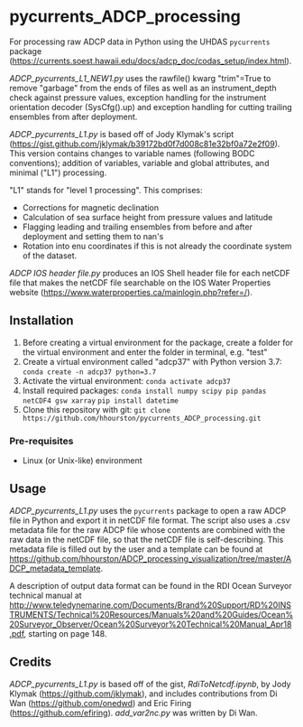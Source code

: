 # pycurrents_ADCP_processing

For processing raw ADCP data in Python using the UHDAS `pycurrents` package (https://currents.soest.hawaii.edu/docs/adcp_doc/codas_setup/index.html).

*ADCP_pycurrents_L1_NEW1.py* uses the rawfile() kwarg "trim"=True to remove "garbage" from the ends of files as well as an instrument_depth check against pressure values, exception handling for the instrument orientation decoder (SysCfg().up) and exception handling for cutting trailing ensembles from after deployment.

*ADCP_pycurrents_L1.py* is based off of Jody Klymak's script (https://gist.github.com/jklymak/b39172bd0f7d008c81e32bf0a72e2f09). This version contains changes to variable names (following BODC conventions); addition of variables, variable and global attributes, and minimal ("L1") processing.  

"L1" stands for "level 1 processing". This comprises:
* Corrections for magnetic declination
* Calculation of sea surface height from pressure values and latitude
* Flagging leading and trailing ensembles from before and after deployment and setting them to nan's
* Rotation into enu coordinates if this is not already the coordinate system of the dataset.

*ADCP IOS header file.py* produces an IOS Shell header file for each netCDF file that makes the netCDF file searchable on the IOS Water Properties website (https://www.waterproperties.ca/mainlogin.php?refer=/). 

## Installation
1. Before creating a virtual environment for the package, create a folder for the virtual environment and enter the folder in terminal, e.g. "test"
2. Create a virtual environment called "adcp37" with Python version 3.7:
        `conda create -n adcp37 python=3.7`
3. Activate the virtual environment:
        `conda activate adcp37`
4. Install required packages:
        `conda install numpy scipy pip pandas netCDF4 gsw xarray`
        `pip install datetime`
5. Clone this repository with git:
        `git clone https://github.com/hhourston/pycurrents_ADCP_processing.git`
        
### Pre-requisites
* Linux (or Unix-like) environment

## Usage
*ADCP_pycurrents_L1.py* uses the `pycurrents` package to open a raw ADCP file in Python and export it in netCDF file format. The script also uses a .csv metadata file for the raw ADCP file whose contents are combined with the raw data in the netCDF file, so that the netCDF file is self-describing. This metadata file is filled out by the user and a template can be found at https://github.com/hhourston/ADCP_processing_visualization/tree/master/ADCP_metadata_template. 

A description of output data format can be found in the RDI Ocean Surveyor technical manual at http://www.teledynemarine.com/Documents/Brand%20Support/RD%20INSTRUMENTS/Technical%20Resources/Manuals%20and%20Guides/Ocean%20Surveyor_Observer/Ocean%20Surveyor%20Technical%20Manual_Apr18.pdf, starting on page 148.

## Credits
*ADCP_pycurrents_L1.py* is based off of the gist, *RdiToNetcdf.ipynb*, by Jody Klymak (https://github.com/jklymak), and includes contributions from Di Wan (https://github.com/onedwd) and Eric Firing (https://github.com/efiring). *add_var2nc.py* was written by Di Wan. 
